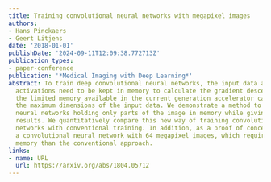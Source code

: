 ```yaml
---
title: Training convolutional neural networks with megapixel images
authors:
- Hans Pinckaers
- Geert Litjens
date: '2018-01-01'
publishDate: '2024-09-11T12:09:38.772713Z'
publication_types:
- paper-conference
publication: '*Medical Imaging with Deep Learning*'
abstract: To train deep convolutional neural networks, the input data and the intermediate
  activations need to be kept in memory to calculate the gradient descent step. Given
  the limited memory available in the current generation accelerator cards, this limits
  the maximum dimensions of the input data. We demonstrate a method to train convolutional
  neural networks holding only parts of the image in memory while giving equivalent
  results. We quantitatively compare this new way of training convolutional neural
  networks with conventional training. In addition, as a proof of concept, we train
  a convolutional neural network with 64 megapixel images, which requires 97% less
  memory than the conventional approach.
links:
- name: URL
  url: https://arxiv.org/abs/1804.05712
---
```

